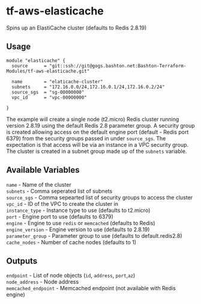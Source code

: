 # tf-aws-elasticache

Spins up an ElastiCache cluster (defaults to Redis 2.8.19)

## Usage

```
module "elasticache" {
  source      = "git::ssh://git@gogs.bashton.net:Bashton-Terraform-Modules/tf-aws-elasticache.git"

  name        = "elaticache-cluster"
  subnets     = "172.16.0.0/24,172.16.0.1/24,172.16.0.2/24"
  source_sgs  = "sg-00000000"
  vpc_id      = "vpc-00000000"

}
```

The example will create a single node (t2.micro) Redis cluster running version
2.8.19 using the default Redis 2.8 parameter group. A security group is created
allowing access on the default engine port (default - Redis port 6379) from the
security groups passed in under `source_sgs`. The expectation is that access
will be via an instance in a VPC security group. The cluster is created in a
subnet group made up of the `subnets` variable.

## Available Variables
`name` - Name of the cluster  
`subnets` - Comma seperated list of subnets  
`source_sgs` - Comma sepearted list of security groups to access the cluster  
`vpc_id` - ID of the VPC to create the cluster in  
`instance_type` - Instance type to use (defaults to t2.micro)  
`port` - Engine port to use (defaults to 6379)  
`engine` - Engine to use `redis` or `memcached` (defaults to Redis)  
`engine_version` - Engine version to use (defaults to 2.8.19)  
`parameter_group` - Parameter group to use (defaults to default.redis2.8)  
`cache_nodes` - Number of cache nodes (defaults to 1)  

## Outputs  
`endpoint` - List of node objects (`id`, `address`, `port`,`az`)  
`node_address` - Node address  
`memcached_endpoint` - Memcached endpoint (not available with Redis engine)  
